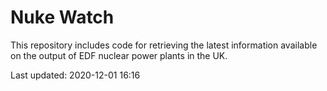# Nuke Watch

This repository includes code for retrieving the latest information available on the output of EDF nuclear power plants in the UK.

Last updated: 2020-12-01 16:16